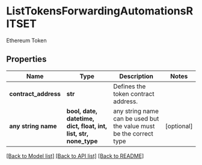 # ListTokensForwardingAutomationsRITSET

Ethereum Token

## Properties
Name | Type | Description | Notes
------------ | ------------- | ------------- | -------------
**contract_address** | **str** | Defines the token contract address. | 
**any string name** | **bool, date, datetime, dict, float, int, list, str, none_type** | any string name can be used but the value must be the correct type | [optional]

[[Back to Model list]](../README.md#documentation-for-models) [[Back to API list]](../README.md#documentation-for-api-endpoints) [[Back to README]](../README.md)


